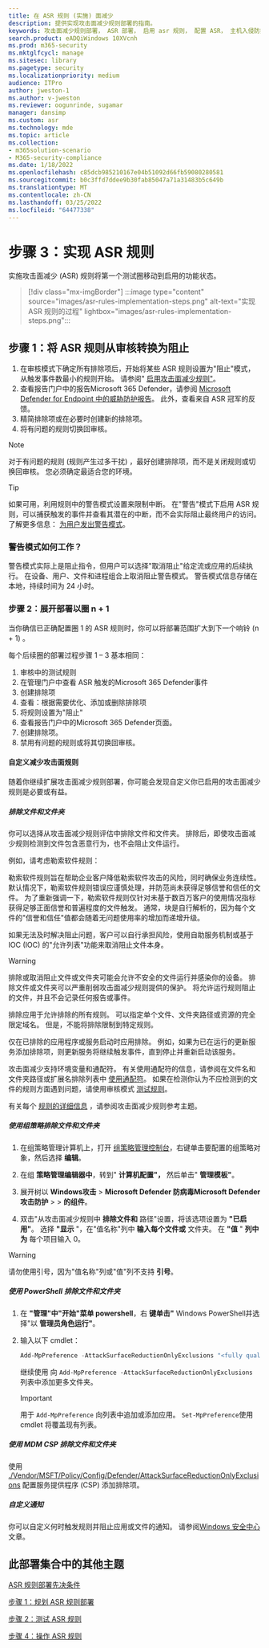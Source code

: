```yaml
---
title: 在 ASR 规则 (实施) 面减少
description: 提供实现攻击面减少规则部署的指南。
keywords: 攻击面减少规则部署， ASR 部署， 启用 asr 规则， 配置 ASR， 主机入侵防护系统， 保护规则， 反攻击规则， 反攻击， 攻击规则， 感染防护规则， Microsoft Defender for Endpoint， 配置 ASR 规则
search.product: eADQiWindows 10XVcnh
ms.prod: m365-security
ms.mktglfcycl: manage
ms.sitesec: library
ms.pagetype: security
ms.localizationpriority: medium
audience: ITPro
author: jweston-1
ms.author: v-jweston
ms.reviewer: oogunrinde, sugamar
manager: dansimp
ms.custom: asr
ms.technology: mde
ms.topic: article
ms.collection:
- m365solution-scenario
- M365-security-compliance
ms.date: 1/18/2022
ms.openlocfilehash: c85dcb985210167e04b51092d66fb59080280581
ms.sourcegitcommit: b0c3ffd7ddee9b30fab85047a71a31483b5c649b
ms.translationtype: MT
ms.contentlocale: zh-CN
ms.lasthandoff: 03/25/2022
ms.locfileid: "64477338"
---
```

# <a name="step-3-implement-asr-rules"></a>步骤 3：实现 ASR 规则

实施攻击面减少 (ASR) 规则将第一个测试圈移动到启用的功能状态。

> [!div class="mx-imgBorder"]
> :::image type="content" source="images/asr-rules-implementation-steps.png" alt-text="实现 ASR 规则的过程" lightbox="images/asr-rules-implementation-steps.png":::
  

## <a name="step-1-transition-asr-rules-from-audit-to-block"></a>步骤 1：将 ASR 规则从审核转换为阻止

1. 在审核模式下确定所有排除项后，开始将某些 ASR 规则设置为"阻止"模式，从触发事件数最小的规则开始。 请参阅" [启用攻击面减少规则"](enable-attack-surface-reduction.md)。
2. 查看报告门户中的报告Microsoft 365 Defender，请参阅 [Microsoft Defender for Endpoint 中的威胁防护报告](threat-protection-reports.md)。 此外，查看来自 ASR 冠军的反馈。
3. 精简排除项或在必要时创建新的排除项。
4. 将有问题的规则切换回审核。

  >[!Note]
  >对于有问题的规则 (规则产生过多干扰) ，最好创建排除项，而不是关闭规则或切换回审核。 您必须确定最适合您的环境。

  >[!Tip]
  >如果可用，利用规则中的警告模式设置来限制中断。 在"警告"模式下启用 ASR 规则，可以捕获触发的事件并查看其潜在的中断，而不会实际阻止最终用户的访问。 了解更多信息： [为用户发出警告模式](attack-surface-reduction.md#warn-mode-for-users)。

### <a name="how-does-warn-mode-work"></a>警告模式如何工作？

警告模式实际上是阻止指令，但用户可以选择"取消阻止"给定流或应用的后续执行。 在设备、用户、文件和进程组合上取消阻止警告模式。 警告模式信息存储在本地，持续时间为 24 小时。

### <a name="step-2-expand-deployment-to-ring-n--1"></a>步骤 2：展开部署以圈 n + 1

当你确信已正确配置圈 1 的 ASR 规则时，你可以将部署范围扩大到下一个响铃 (n + 1) 。

每个后续圈的部署过程步骤 1 – 3 基本相同：

1. 审核中的测试规则
2. 在管理门户中查看 ASR 触发的Microsoft 365 Defender事件
3. 创建排除项
4. 查看：根据需要优化、添加或删除排除项
5. 将规则设置为"阻止"
6. 查看报告门户中的Microsoft 365 Defender页面。
7. 创建排除项。
8. 禁用有问题的规则或将其切换回审核。

#### <a name="customize-attack-surface-reduction-rules"></a>自定义减少攻击面规则

随着你继续扩展攻击面减少规则部署，你可能会发现自定义你已启用的攻击面减少规则是必要或有益。

##### <a name="exclude-files-and-folders"></a>排除文件和文件夹

你可以选择从攻击面减少规则评估中排除文件和文件夹。 排除后，即使攻击面减少规则检测到文件包含恶意行为，也不会阻止文件运行。

例如，请考虑勒索软件规则：

勒索软件规则旨在帮助企业客户降低勒索软件攻击的风险，同时确保业务连续性。 默认情况下，勒索软件规则错误应谨慎处理，并防范尚未获得足够信誉和信任的文件。 为了重新强调一下，勒索软件规则仅针对未基于数百万客户的使用情况指标获得足够正面信誉和普遍程度的文件触发。 通常，块是自行解析的，因为每个文件的"信誉和信任"值都会随着无问题使用率的增加而递增升级。

如果无法及时解决阻止问题，客户可以自行承担风险，使用自助服务机制或基于  IOC (IOC) 的"允许列表"功能来取消阻止文件本身。

> [!WARNING]
> 排除或取消阻止文件或文件夹可能会允许不安全的文件运行并感染你的设备。 排除文件或文件夹可以严重削弱攻击面减少规则提供的保护。 将允许运行规则阻止的文件，并且不会记录任何报告或事件。

排除应用于允许排除的所有规则。 可以指定单个文件、文件夹路径或资源的完全限定域名。 但是，不能将排除限制到特定规则。

仅在已排除的应用程序或服务启动时应用排除。 例如，如果为已在运行的更新服务添加排除项，则更新服务将继续触发事件，直到停止并重新启动该服务。

攻击面减少支持环境变量和通配符。 有关使用通配符的信息，请参阅在文件名和文件夹路径或扩展名排除列表中 [使用通配符](configure-extension-file-exclusions-microsoft-defender-antivirus.md#use-wildcards-in-the-file-name-and-folder-path-or-extension-exclusion-lists)。
如果在检测你认为不应检测到的文件的规则方面遇到问题，请使用审核模式 [测试规则](evaluate-attack-surface-reduction.md)。

有关每个 [规则的详细信息](attack-surface-reduction-rules-reference.md) ，请参阅攻击面减少规则参考主题。

##### <a name="use-group-policy-to-exclude-files-and-folders"></a>使用组策略排除文件和文件夹

1. 在组策略管理计算机上，打开 [组策略管理控制台](https://technet.microsoft.com/library/cc731212.aspx)，右键单击要配置的组策略对象，然后选择 **编辑**。

2. 在组 **策略管理编辑器中**，转到" **计算机配置"，** 然后单击" **管理模板"**。

3. 展开树以 **Windows攻击** \> **Microsoft Defender 防病毒Microsoft Defender 攻击防护** \>  \> **的组件**。

4. 双击"从攻击面减少规则中 **排除文件和** 路径"设置，将该选项设置为 **"已启用"**。 选择 **"显示** "，在"值名称"列中 **输入每个文件或** 文件夹。 在 **"值** " **列中为** 每个项目输入 0。

> [!WARNING]
> 请勿使用引号，因为"值名称"列或"值"列不支持 **引号**。

##### <a name="use-powershell-to-exclude-files-and-folders"></a>使用 PowerShell 排除文件和文件夹

1. 在 **"管理"中"开始"菜单 powershell**，右 **键单击"** Windows PowerShell并选择"以 **管理员角色运行"**。

2. 输入以下 cmdlet：

    ```PowerShell
    Add-MpPreference -AttackSurfaceReductionOnlyExclusions "<fully qualified path or resource>"
    ```

    继续使用 向 `Add-MpPreference -AttackSurfaceReductionOnlyExclusions` 列表中添加更多文件夹。

    > [!IMPORTANT]
    > 用于 `Add-MpPreference` 向列表中追加或添加应用。 `Set-MpPreference`使用 cmdlet 将覆盖现有列表。

##### <a name="use-mdm-csps-to-exclude-files-and-folders"></a>使用 MDM CSP 排除文件和文件夹

使用 [./Vendor/MSFT/Policy/Config/Defender/AttackSurfaceReductionOnlyExclusions](/windows/client-management/mdm/policy-csp-defender#defender-attacksurfacereductiononlyexclusions) 配置服务提供程序 (CSP) 添加排除项。

##### <a name="customize-the-notification"></a>自定义通知

你可以自定义何时触发规则并阻止应用或文件的通知。 请参阅[Windows 安全中心](/windows/security/threat-protection/windows-defender-security-center/windows-defender-security-center#customize-notifications-from-the-windows-defender-security-center)文章。

## <a name="additional-topics-in-this-deployment-collection"></a>此部署集合中的其他主题

[ASR 规则部署先决条件](attack-surface-reduction-rules-deployment.md)

[步骤 1：规划 ASR 规则部署](attack-surface-reduction-rules-deployment-plan.md)

[步骤 2：测试 ASR 规则](attack-surface-reduction-rules-deployment-test.md)

[步骤 4：操作 ASR 规则](attack-surface-reduction-rules-deployment-operationalize.md)
